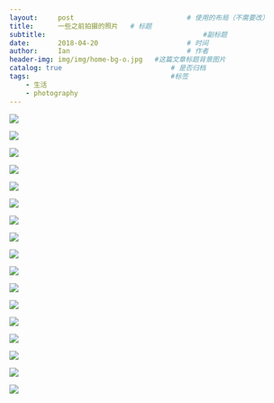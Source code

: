 ```yaml
---
layout:     post             				# 使用的布局（不需要改）
title:      一些之前拍摄的照片   # 标题 
subtitle:    					  				#副标题
date:       2018-04-20  					# 时间
author:     Ian                  			# 作者
header-img: img/img/home-bg-o.jpg	#这篇文章标题背景图片
catalog: true                        	# 是否归档
tags:                              		#标签
    - 生活
    - photography
---
```





![](http://uniquezhangqi.oss-cn-shenzhen.aliyuncs.com/blog/2018-06-17-%E4%BE%AF%E4%BA%AE%E5%B9%B3%E5%92%8C%E9%AB%98%E8%82%B2%E8%89%AF%E8%A7%86%E5%AF%9F.jpg)

![](http://uniquezhangqi.oss-cn-shenzhen.aliyuncs.com/blog/2018-06-17-UNADJUSTEDNONRAW_thumb_7b6.jpg)

![](http://uniquezhangqi.oss-cn-shenzhen.aliyuncs.com/blog/2018-06-17-UNADJUSTEDNONRAW_thumb_7e8.jpg)

![](http://uniquezhangqi.oss-cn-shenzhen.aliyuncs.com/blog/2018-06-17-UNADJUSTEDNONRAW_thumb_9c2.jpg)

![](http://uniquezhangqi.oss-cn-shenzhen.aliyuncs.com/blog/2018-06-17-UNADJUSTEDNONRAW_thumb_89b.jpg)

![](http://uniquezhangqi.oss-cn-shenzhen.aliyuncs.com/blog/2018-06-17-UNADJUSTEDNONRAW_thumb_93b.jpg)

![](http://uniquezhangqi.oss-cn-shenzhen.aliyuncs.com/blog/2018-06-17-UNADJUSTEDNONRAW_thumb_472.jpg)

![](http://uniquezhangqi.oss-cn-shenzhen.aliyuncs.com/blog/2018-06-17-UNADJUSTEDNONRAW_thumb_477.jpg)

![](http://uniquezhangqi.oss-cn-shenzhen.aliyuncs.com/blog/2018-06-17-UNADJUSTEDNONRAW_thumb_504.jpg)

![](http://uniquezhangqi.oss-cn-shenzhen.aliyuncs.com/blog/2018-06-17-UNADJUSTEDNONRAW_thumb_890.jpg)

![](http://uniquezhangqi.oss-cn-shenzhen.aliyuncs.com/blog/2018-06-17-UNADJUSTEDNONRAW_thumb_891.jpg)

![](http://uniquezhangqi.oss-cn-shenzhen.aliyuncs.com/blog/2018-06-17-UNADJUSTEDNONRAW_thumb_893.jpg)

![](http://uniquezhangqi.oss-cn-shenzhen.aliyuncs.com/blog/2018-06-17-UNADJUSTEDNONRAW_thumb_932.jpg)

![](http://uniquezhangqi.oss-cn-shenzhen.aliyuncs.com/blog/2018-06-17-UNADJUSTEDNONRAW_thumb_dcb.jpg)

![](http://uniquezhangqi.oss-cn-shenzhen.aliyuncs.com/blog/2018-06-17-UNADJUSTEDNONRAW_thumb_df6.jpg)

![](http://uniquezhangqi.oss-cn-shenzhen.aliyuncs.com/blog/2018-06-17-UNADJUSTEDNONRAW_thumb_e42.jpg)

![](http://uniquezhangqi.oss-cn-shenzhen.aliyuncs.com/blog/2018-06-17-013225.jpg)









